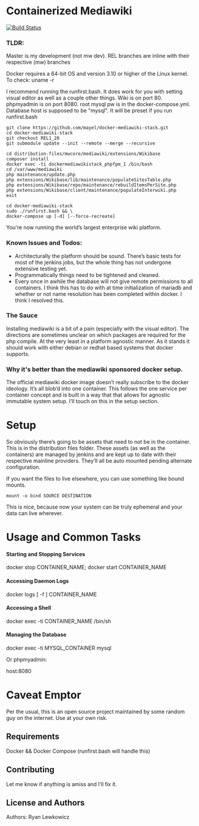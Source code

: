 Containerized Mediawiki
=======================
[![Build Status](http://jenkins.binaryoasis.com/buildStatus/icon?job=mediawiki-docker-stack)](http://jenkins.binaryoasis.com/job/mediawiki-docker-stack/)


### TLDR:
Master is my development (not mw dev). REL branches are inline with their respective (mw) branches

Docker requires a 64-bit OS and version 3.10 or higher of the Linux kernel. To check: uname -r

I recommend running the runfirst.bash. It does work for you with setting visual editor as well as a couple other things. Wiki is on port 80. phpmyadmin is on port 8080. root mysql pw is in the docker-compose.yml. Database host is supposed to be "mysql". It will be preset if you run runfirst.bash


```
git clone https://github.com/mayel/docker-mediawiki-stack.git
cd docker-mediawiki-stack
git checkout REL1_28
git submodule update --init --remote --merge --recursive

cd distribution-files/mwcore/mediawiki/extensions/Wikibase
composer install
docker exec -ti dockermediawikistack_phpfpm_1 /bin/bash
cd /var/www/mediawiki
php maintenance/update.php
php extensions/Wikibase/lib/maintenance/populateSitesTable.php
php extensions/Wikibase/repo/maintenance/rebuildItemsPerSite.php
php extensions/Wikibase/client/maintenance/populateInterwiki.php
exit

cd docker-mediawiki-stack
sudo ./runfirst.bash && \
docker-compose up [-d] [--force-recreate]
```

You're now running the world’s largest enterprise wiki platform.


### Known Issues and Todos:
* Architecturally the platform should be sound. There’s basic tests for most of the jenkins jobs, but the whole thing has not undergone extensive testing yet.   
* Programmatically things need to be tightened and cleaned.
* Every once in awhile the database will not give remote permissions to all containers. I think this has to do with at time initialization of mariadb and whether or not name resolution has been completed within docker. I think I resolved this.


### The Sauce
Installing mediawiki is a bit of a pain (especially with the visual editor). The directions are sometimes unclear on which packages are required for the php compile. At the very least in a platform agnostic manner. As it stands it should work with either debian or redhat based systems that docker supports.


### Why it's better than the mediawiki sponsored docker setup.
The official mediawiki docker image doesn’t really subscribe to the docker ideology. It’s all blob’d into one container. This follows the one service per container concept and is built in a way that that allows for agnostic immutable system setup. I’ll touch on this in the setup section.


Setup
=======================
So obviously there’s going to be assets that need to not be in the container. This is in the distribution files folder. These assets (as well as the containers) are managed by jenkins and are kept up to date with their respective mainline providers. They’ll all be auto mounted pending alternate configuration.


If you want the files to live elsewhere, you can use something like bound mounts.


```
mount -o bind SOURCE DESTINATION
```


This is nice, because now your system can be truly ephemeral and your data can live wherever.


Usage and Common Tasks
=======================
#### Starting and Stopping Services


docker stop CONTAINER_NAME; docker start CONTAINER_NAME


#### Accessing Daemon Logs


docker logs [ -f ] CONTAINER_NAME


#### Accessing a Shell


docker exec -ti CONTAINER_NAME /bin/sh


#### Managing the Database


docker exec -ti MYSQL_CONTAINER mysql

Or phpmyadmin:

host:8080


Caveat Emptor
=======================
Per the usual, this is an open source project maintained by some random guy on the internet. Use at your own risk.  


Requirements
------------
Docker && Docker Compose (runfirst.bash will handle this)


Contributing
------------
Let me know if anything is amiss and I’ll fix it.


License and Authors
-------------------
Authors: Ryan Lewkowicz
